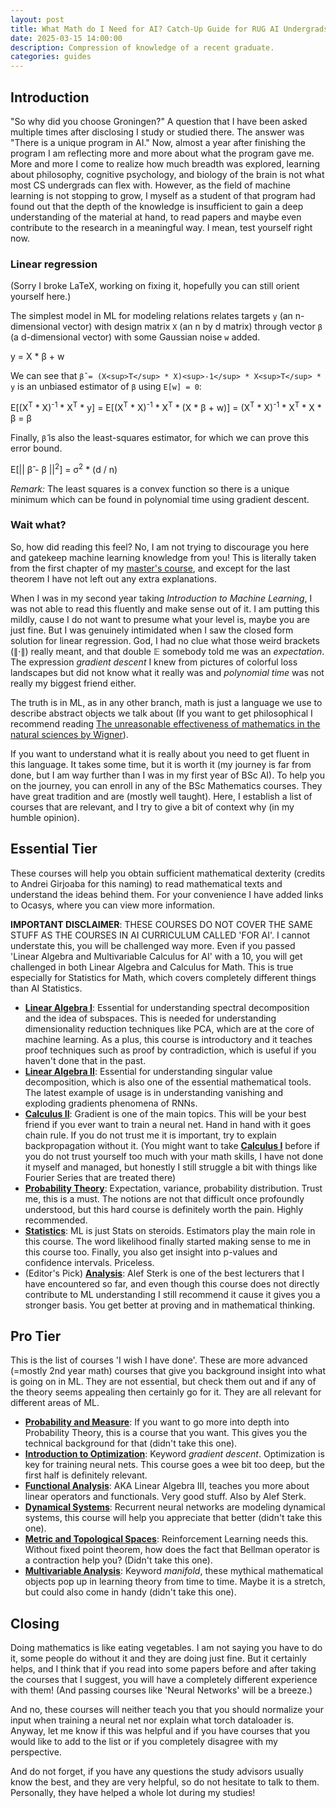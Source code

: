 ```yaml
---
layout: post
title: What Math do I Need for AI? Catch-Up Guide for RUG AI Undergrads
date: 2025-03-15 14:00:00
description: Compression of knowledge of a recent graduate.
categories: guides
---
```


## Introduction
"So why did you choose Groningen?" A question that I have been asked multiple times after disclosing I study or studied there. The answer was "There is a unique program in AI." Now, almost a year after finishing the program I am reflecting more and more about what the program gave me. More and more I come to realize how much breadth was explored, learning about philosophy, cognitive psychology, and biology of the brain is not what most CS undergrads can flex with. However, as the field of machine learning is not stopping to grow, I myself as a student of that program had found out that the depth of the knowledge is insufficient to gain a deep understanding of the material at hand, to read papers and maybe even contribute to the research in a meaningful way. I mean, test yourself right now.

### Linear regression
(Sorry I broke LaTeX, working on fixing it, hopefully you can still orient yourself here.)

The simplest model in ML for modeling relations relates targets `y` (an n-dimensional vector) with design matrix `X` (an n by d matrix) through vector `β` (a d-dimensional vector) with some Gaussian noise `w` added.


y = X * β + w


We can see that `β̂ = (X<sup>T</sup> * X)<sup>-1</sup> * X<sup>T</sup> * y` is an unbiased estimator of `β` using `E[w] = 0`:


E[(X<sup>T</sup> * X)<sup>-1</sup> * X<sup>T</sup> * y] = E[(X<sup>T</sup> * X)<sup>-1</sup> * X<sup>T</sup> * (X * β + w)] = (X<sup>T</sup> * X)<sup>-1</sup> * X<sup>T</sup> * X * β = β


Finally, `β̂` is also the least-squares estimator, for which we can prove this error bound.


E[|| β̂ - β ||<sup>2</sup>] = σ<sup>2</sup> * (d / n)


*Remark:* The least squares is a convex function so there is a unique minimum which can be found in polynomial time using gradient descent.

### Wait what?

So, how did reading this feel? No, I am not trying to discourage you here and gatekeep machine learning knowledge from you! This is literally taken from the first chapter of my [master's course](https://lecturenotes.cope.ethz.ch/alg4ds/spring25/A001/home.html), and except for the last theorem I have not left out any extra explanations.

When I was in my second year taking *Introduction to Machine Learning*, I was not able to read this fluently and make sense out of it. I am putting this mildly, cause I do not want to presume what your level is, maybe you are just fine. But I was genuinely intimidated when I saw the closed form solution for linear regression. God, I had no clue what those weird brackets ($\| \cdot \|$) really meant, and that double $\mathbb{E}$ somebody told me was an *expectation*. The expression *gradient descent* I knew from pictures of colorful loss landscapes but did not know what it really was and *polynomial time* was not really my biggest friend either.

The truth is in ML, as in any other branch, math is just a language we use to describe abstract objects we talk about (If you want to get philosophical I recommend reading [The unreasonable effectiveness of mathematics in the natural sciences by Wigner](https://www.maths.ed.ac.uk/~v1ranick/papers/wigner.pdf)).

If you want to understand what it is really about you need to get fluent in this language. It takes some time, but it is worth it (my journey is far from done, but I am way further than I was in my first year of BSc AI). To help you on the journey, you can enroll in any of the BSc Mathematics courses. They have great tradition and are (mostly well taught). Here, I establish a list of courses that are relevant, and I try to give a bit of context why (in my humble opinion).

## Essential Tier

These courses will help you obtain sufficient mathematical dexterity (credits to Andrei Girjoaba for this naming) to read mathematical texts and understand the ideas behind them. For your convenience I have added links to Ocasys, where you can view more information.

__IMPORTANT DISCLAIMER__: THESE COURSES DO NOT COVER THE SAME STUFF AS THE COURSES IN AI CURRICULUM CALLED 'FOR AI'. I cannot understate this, you will be challenged way more. Even if you passed 'Linear Algebra and Multivariable Calculus for AI' with a 10, you will get challenged in both Linear Algebra and Calculus for Math. This is true especially for Statistics for Math, which covers completely different things than AI Statistics.

- [__Linear Algebra I__](https://ocasys.rug.nl/current/catalog/course/WBMA020-05): Essential for understanding spectral decomposition and the idea of subspaces. This is needed for understanding dimensionality reduction techniques like PCA, which are at the core of machine learning. As a plus, this course is introductory and it teaches proof techniques such as proof by contradiction, which is useful if you haven't done that in the past.
- [__Linear Algebra II__](https://ocasys.rug.nl/current/catalog/course/WBMA035-05): Essential for understanding singular value decomposition, which is also one of the essential mathematical tools. The latest example of usage is in understanding vanishing and exploding gradients phenomena of RNNs.
- [__Calculus II__](https://ocasys.rug.nl/current/catalog/course/WBMA029-05): Gradient is one of the main topics. This will be your best friend if you ever want to train a neural net. Hand in hand with it goes chain rule. If you do not trust me it is important, try to explain backpropagation without it. (You might want to take [__Calculus I__](https://ocasys.rug.nl/current/catalog/course/WBMA003-05) before if you do not trust yourself too much with your math skills, I have not done it myself and managed, but honestly I still struggle a bit with things like Fourier Series that are treated there)
- [__Probability Theory__](https://ocasys.rug.nl/current/catalog/course/WBMA046-05): Expectation, variance, probability distribution. Trust me, this is a must. The notions are not that difficult once profoundly understood, but this hard course is definitely worth the pain. Highly recommended.
- [__Statistics__](https://ocasys.rug.nl/current/catalog/course/WBMA009-05): ML is just Stats on steroids. Estimators play the main role in this course. The word likelihood finally started making sense to me in this course too. Finally, you also get insight into p-values and confidence intervals. Priceless.
- (Editor's Pick) [__Analysis__](https://ocasys.rug.nl/current/catalog/course/WBMA012-05): Alef Sterk is one of the best lecturers that I have encountered so far, and even though this course does not directly contribute to ML understanding I still recommend it cause it gives you a stronger basis. You get better at proving and in mathematical thinking.

## Pro Tier

This is the list of courses 'I wish I have done'. These are more advanced (=mostly 2nd year math) courses that give you background insight into what is going on in ML. They are not essential, but check them out and if any of the theory seems appealing then certainly go for it. They are all relevant for different areas of ML.

- [__Probability and Measure__](https://ocasys.rug.nl/current/catalog/course/WBMA024-05): If you want to go more into depth into Probability Theory, this is a course that you want. This gives you the technical background for that (didn't take this one).
- [__Introduction to Optimization__](https://ocasys.rug.nl/current/catalog/course/WBMA054-05): Keyword *gradient descent*. Optimization is key for training neural nets. This course goes a wee bit too deep, but the first half is definitely relevant.
- [__Functional Analysis__](http://ocasys.rug.nl/current/catalog/course/WBMA033-05): AKA Linear Algebra III, teaches you more about linear operators and functionals. Very good stuff. Also by Alef Sterk.
- [__Dynamical Systems__](https://ocasys.rug.nl/current/catalog/course/WBMA031-05): Recurrent neural networks are modeling dynamical systems, this course will help you appreciate that better (didn't take this one).
- [__Metric and Topological Spaces__](https://ocasys.rug.nl/current/catalog/course/WBMA036-05): Reinforcement Learning needs this. Without fixed point theorem, how does the fact that Bellman operator is a contraction help you? (Didn't take this one).
- [__Multivariable Analysis__](https://ocasys.rug.nl/current/catalog/course/WBMA022-05): Keyword *manifold*, these mythical mathematical objects pop up in learning theory from time to time. Maybe it is a stretch, but could also come in handy (didn't take this one).

## Closing

Doing mathematics is like eating vegetables. I am not saying you have to do it, some people do without it and they are doing just fine. But it certainly helps, and I think that if you read into some papers before and after taking the courses that I suggest, you will have a completely different experience with them! (And passing courses like 'Neural Networks' will be a breeze.)

And no, these courses will neither teach you that you should normalize your input when training a neural net nor explain what torch dataloader is. Anyway, let me know if this was helpful and if you have courses that you would like to add to the list or if you completely disagree with my perspective.

And do not forget, if you have any questions the study advisors usually know the best, and they are very helpful, so do not hesitate to talk to them. Personally, they have helped a whole lot during my studies!